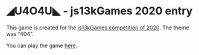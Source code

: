 # ◢U4O4U◣ - js13kGames 2020 entry

This game is created for the [js13kGames competition of 2020](https://2020.js13kgames.com/). The theme was "404".

You can play the game [here](https://js13kgames.com/games/symmetry-not-found/index.html).
